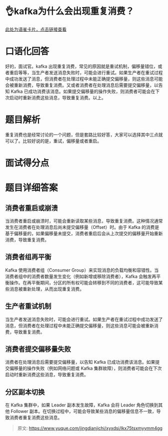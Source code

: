 # 👌kafka为什么会出现重复消费？

[此处为语雀卡片，点击链接查看](https://www.yuque.com/jingdianjichi/xyxdsi/lkx75tsxmyymm4gg#hIcfg)

# 口语化回答
好的，面试官。kafka 出现重复消费，常见的原因就是重试机制，偏移量错位，或者重启等等，当生产者发送消息失败时，可能会进行重试。如果生产者在重试过程中成功发送了消息，但消费者在处理过程中未能正确提交偏移量，则这些消息可能会被重新消费，导致重复消费。又或者消费者在处理消息后需要提交偏移量，以告知 Kafka 已成功消费该消息。如果提交偏移量的操作失败，则消费者可能会在下次启动时重新消费这些消息，导致重复消费。以上。

# 题目解析
重复消费也是经常讨论的一个问题，但是套路比较好答，大家可以选择其中三点就可以了。比较好说的是，重试，偏移量或者重启。

# 面试得分点
# 题目详细答案
## 消费者重启或崩溃
当消费者重启或崩溃时，可能会重新读取某些消息，导致重复消费。这种情况通常发生在消费者在处理消息后尚未提交偏移量（Offset）时。由于 Kafka 的消费是基于偏移量的，如果偏移量未提交，消费者重启后会从上次提交的偏移量开始重新消费，导致重复消费。

## 消费者组再平衡
Kafka 使用消费者组（Consumer Group）来实现消息的负载均衡和容错性。当消费者组中的消费者数量发生变化（例如新增或移除消费者），Kafka 会触发再平衡操作。在再平衡期间，分区的所有权可能会转移到不同的消费者，这可能导致某些消息被重新处理，从而出现重复消费。

## 生产者重试机制
当生产者发送消息失败时，可能会进行重试。如果生产者在重试过程中成功发送了消息，但消费者在处理过程中未能正确提交偏移量，则这些消息可能会被重新消费，导致重复消费。

## 消费者提交偏移量失败
消费者在处理消息后需要提交偏移量，以告知 Kafka 已成功消费该消息。如果提交偏移量的操作失败（例如网络问题或 Kafka 集群故障），则消费者可能会在下次启动时重新消费这些消息，导致重复消费。

## 分区副本切换
在 Kafka 集群中，如果 Leader 副本发生故障，Kafka 会将 Leader 角色切换到其他 Follower 副本。在切换过程中，可能会导致某些消息的偏移量信息不一致，导致消费者重复消费这些消息。



> 原文: <https://www.yuque.com/jingdianjichi/xyxdsi/lkx75tsxmyymm4gg>